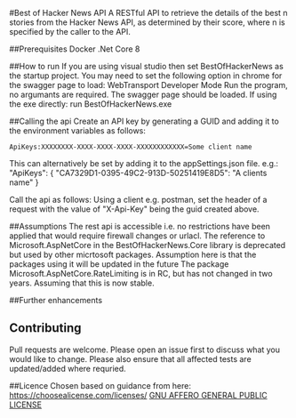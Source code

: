 #Best of Hacker News API
A RESTful API to retrieve the details of the best n stories from the Hacker News API, as determined by their score, where n is specified by the caller to the API.

##Prerequisites
Docker
.Net Core 8

##How to run
If you are using visual studio then set BestOfHackerNews as the startup project.  You may need to set the following option in chrome for the swagger page to load: WebTransport Developer Mode
Run the program, no argumants are required.  The swagger page should be loaded.
If using the exe directly: run BestOfHackerNews.exe

##Calling the api
Create an API key by generating a GUID and adding it to the environment variables as follows:

    ApiKeys:XXXXXXXX-XXXX-XXXX-XXXX-XXXXXXXXXXXX=Some client name

This can alternatively be set by adding it to the appSettings.json file. e.g.:
  "ApiKeys": {
    "CA7329D1-0395-49C2-913D-50251419E8D5": "A clients name"
  }

Call the api as follows:
Using a client e.g. postman, set the header of a request with the value of "X-Api-Key" being the guid created above.


##Assumptions
The rest api is accessible i.e. no restrictions have been applied that would require firewall changes or urlacl.
The reference to Microsoft.AspNetCore in the BestOfHackerNews.Core library is deprecated but used by other micrtosoft packages.  Assumption here is that the packages using it will be updated in the future
The package Microsoft.AspNetCore.RateLimiting is in RC, but has not changed in two years.  Assuming that this is now stable.

##Further enhancements

## Contributing
Pull requests are welcome. Please open an issue first to discuss what you would like to change.  Please also ensure that all affected tests are updated/added where requried.

##Licence
Chosen based on guidance from here: https://choosealicense.com/licenses/
[GNU AFFERO GENERAL PUBLIC LICENSE](https://www.gnu.org/licenses/agpl-3.0.en.html)